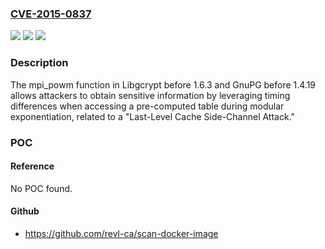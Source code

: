 ### [CVE-2015-0837](https://cve.mitre.org/cgi-bin/cvename.cgi?name=CVE-2015-0837)
![](https://img.shields.io/static/v1?label=Product&message=GnuPG&color=blue)
![](https://img.shields.io/static/v1?label=Version&message=n%2Fa&color=blue)
![](https://img.shields.io/static/v1?label=Vulnerability&message=Other&color=brighgreen)

### Description

The mpi_powm function in Libgcrypt before 1.6.3 and GnuPG before 1.4.19 allows attackers to obtain sensitive information by leveraging timing differences when accessing a pre-computed table during modular exponentiation, related to a "Last-Level Cache Side-Channel Attack."

### POC

#### Reference
No POC found.

#### Github
- https://github.com/revl-ca/scan-docker-image

